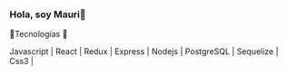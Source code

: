 ### Hola, soy Mauri👋

<!--
**dronM27/dronM27** is a ✨ _special_ ✨ repository because its `README.md` (this file) appears on your GitHub profile.

-->

📢Tecnologías 🧱

Javascript | React | Redux | Express | Nodejs | PostgreSQL | Sequelize | Css3 | 
